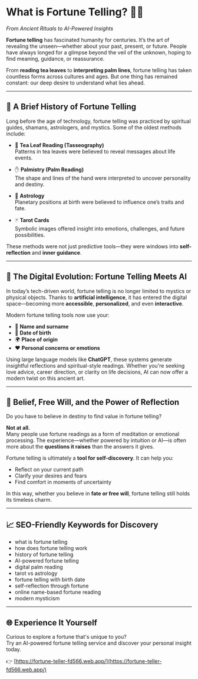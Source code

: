 # What is Fortune Telling? 🔮✨  
*From Ancient Rituals to AI-Powered Insights*

**Fortune telling** has fascinated humanity for centuries. It’s the art of revealing the unseen—whether about your past, present, or future. People have always longed for a glimpse beyond the veil of the unknown, hoping to find meaning, guidance, or reassurance.

From **reading tea leaves** to **interpreting palm lines**, fortune telling has taken countless forms across cultures and ages. But one thing has remained constant: our deep desire to understand what lies ahead.

---

## 🌿 A Brief History of Fortune Telling

Long before the age of technology, fortune telling was practiced by spiritual guides, shamans, astrologers, and mystics. Some of the oldest methods include:

- 🍵 **Tea Leaf Reading (Tasseography)**  
  Patterns in tea leaves were believed to reveal messages about life events.

- ✋ **Palmistry (Palm Reading)**  
  The shape and lines of the hand were interpreted to uncover personality and destiny.

- 🌌 **Astrology**  
  Planetary positions at birth were believed to influence one’s traits and fate.

- 🃏 **Tarot Cards**  
  Symbolic images offered insight into emotions, challenges, and future possibilities.

These methods were not just predictive tools—they were windows into **self-reflection** and **inner guidance**.

---

## 🤖 The Digital Evolution: Fortune Telling Meets AI

In today’s tech-driven world, fortune telling is no longer limited to mystics or physical objects. Thanks to **artificial intelligence**, it has entered the digital space—becoming more **accessible**, **personalized**, and even **interactive**.

Modern fortune telling tools now use your:

- 🧑 **Name and surname**
- 🎂 **Date of birth**
- 🌍 **Place of origin**
- ❤️ **Personal concerns or emotions**

Using large language models like **ChatGPT**, these systems generate insightful reflections and spiritual-style readings. Whether you're seeking love advice, career direction, or clarity on life decisions, AI can now offer a modern twist on this ancient art.

---

## 🧘 Belief, Free Will, and the Power of Reflection

Do you have to believe in destiny to find value in fortune telling?

**Not at all.**  
Many people use fortune readings as a form of meditation or emotional processing. The experience—whether powered by intuition or AI—is often more about the **questions it raises** than the answers it gives.

Fortune telling is ultimately a **tool for self-discovery**. It can help you:

- Reflect on your current path  
- Clarify your desires and fears  
- Find comfort in moments of uncertainty

In this way, whether you believe in **fate or free will**, fortune telling still holds its timeless charm.

---

## 📈 SEO-Friendly Keywords for Discovery

- what is fortune telling  
- how does fortune telling work  
- history of fortune telling  
- AI-powered fortune telling  
- digital palm reading  
- tarot vs astrology  
- fortune telling with birth date  
- self-reflection through fortune  
- online name-based fortune reading  
- modern mysticism  

---

## 🌐 Experience It Yourself

Curious to explore a fortune that's unique to you?  
Try an AI-powered fortune telling service and discover your personal insight today.

👉 [https://fortune-teller-fd566.web.app/](https://fortune-teller-fd566.web.app/)
